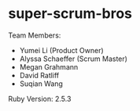 # super-scrum-bros

Team Members:
  - Yumei Li (Product Owner)
  - Alyssa Schaeffer (Scrum Master)
  - Megan Grahmann
  - David Ratliff
  - Suqian Wang
  
Ruby Version: 2.5.3
